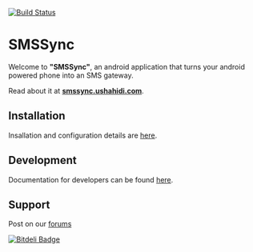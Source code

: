[![Build Status](https://travis-ci.org/ushahidi/SMSSync.png?branch=develop)](https://travis-ci.org/ushahidi/SMSSync)

# SMSSync

Welcome to **"SMSSync"**, an android application that turns your android powered phone into an SMS gateway.

Read about it at **[smssync.ushahidi.com](http://smssync.ushahidi.com/)**.

## Installation

Insallation and configuration details are [here][1].

## Development

Documentation for developers can be found [here][2].

## Support

Post on our [forums][3]

[![Bitdeli Badge](https://d2weczhvl823v0.cloudfront.net/ushahidi/smssync/trend.png)](https://bitdeli.com/free "Bitdeli Badge")

[1]: http://smssync.ushahidi.com/howto
[2]: http://smssync.ushahidi.com/developers/
[3]: https://wiki.ushahidi.com/pages/viewpage.action?pageId=8357140

